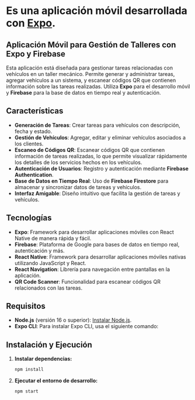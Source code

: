 # Es una aplicación móvil desarrollada con [Expo](https://expo.dev/).
## Aplicación Móvil para Gestión de Talleres con Expo y Firebase

Esta aplicación está diseñada para gestionar tareas relacionadas con vehículos en un taller mecánico. Permite generar y administrar tareas, agregar vehículos a un sistema, y escanear códigos QR que contienen información sobre las tareas realizadas. Utiliza **Expo** para el desarrollo móvil y **Firebase** para la base de datos en tiempo real y autenticación.

## Características

- **Generación de Tareas**: Crear tareas para vehículos con descripción, fecha y estado.
- **Gestión de Vehículos**: Agregar, editar y eliminar vehículos asociados a los clientes.
- **Escaneo de Códigos QR**: Escanear códigos QR que contienen información de tareas realizadas, lo que permite visualizar rápidamente los detalles de los servicios hechos en los vehículos.
- **Autenticación de Usuarios**: Registro y autenticación mediante **Firebase Authentication**.
- **Base de Datos en Tiempo Real**: Uso de **Firebase Firestore** para almacenar y sincronizar datos de tareas y vehículos.
- **Interfaz Amigable**: Diseño intuitivo que facilita la gestión de tareas y vehículos.

## Tecnologías

- **Expo**: Framework para desarrollar aplicaciones móviles con React Native de manera rápida y fácil.
- **Firebase**: Plataforma de Google para bases de datos en tiempo real, autenticación y más.
- **React Native**: Framework para desarrollar aplicaciones móviles nativas utilizando JavaScript y React.
- **React Navigation**: Librería para navegación entre pantallas en la aplicación.
- **QR Code Scanner**: Funcionalidad para escanear códigos QR relacionados con las tareas.

## Requisitos

- **Node.js** (versión 16 o superior): [Instalar Node.js](https://nodejs.org/).
- **Expo CLI**: Para instalar Expo CLI, usa el siguiente comando:
## Instalación y Ejecución

1. **Instalar dependencias:**

   ```bash
   npm install
   ```

2. **Ejecutar el entorno de desarrollo:**

   ```bash
   npm start
   ```
